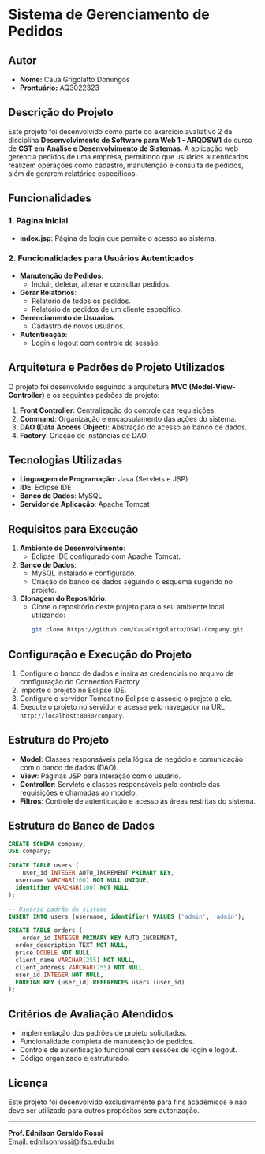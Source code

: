 # Sistema de Gerenciamento de Pedidos

## Autor
- **Nome:** Cauã Grigolatto Domingos  
- **Prontuário:** AQ3022323  

## Descrição do Projeto
Este projeto foi desenvolvido como parte do exercício avaliativo 2 da disciplina **Desenvolvimento de Software para Web 1 - ARQDSW1** do curso de **CST em Análise e Desenvolvimento de Sistemas**. A aplicação web gerencia pedidos de uma empresa, permitindo que usuários autenticados realizem operações como cadastro, manutenção e consulta de pedidos, além de gerarem relatórios específicos.

## Funcionalidades

### 1. Página Inicial
- **index.jsp**: Página de login que permite o acesso ao sistema.

### 2. Funcionalidades para Usuários Autenticados
- **Manutenção de Pedidos**:
  - Incluir, deletar, alterar e consultar pedidos.
- **Gerar Relatórios**:
  - Relatório de todos os pedidos.
  - Relatório de pedidos de um cliente específico.
- **Gerenciamento de Usuários**:
  - Cadastro de novos usuários.
- **Autenticação**:
  - Login e logout com controle de sessão.

## Arquitetura e Padrões de Projeto Utilizados
O projeto foi desenvolvido seguindo a arquitetura **MVC (Model-View-Controller)** e os seguintes padrões de projeto:

1. **Front Controller**: Centralização do controle das requisições.
2. **Command**: Organização e encapsulamento das ações do sistema.
3. **DAO (Data Access Object)**: Abstração do acesso ao banco de dados.
4. **Factory**: Criação de instâncias de DAO.

## Tecnologias Utilizadas
- **Linguagem de Programação**: Java (Servlets e JSP)
- **IDE**: Eclipse IDE
- **Banco de Dados**: MySQL
- **Servidor de Aplicação**: Apache Tomcat

## Requisitos para Execução
1. **Ambiente de Desenvolvimento**:
   - Eclipse IDE configurado com Apache Tomcat.
2. **Banco de Dados**:
   - MySQL instalado e configurado.
   - Criação do banco de dados seguindo o esquema sugerido no projeto.
3. **Clonagem do Repositório**:
   - Clone o repositório deste projeto para o seu ambiente local utilizando:
     ```bash
     git clone https://github.com/CauaGrigolatto/DSW1-Company.git
     ```

## Configuração e Execução do Projeto
1. Configure o banco de dados e insira as credenciais no arquivo de configuração do Connection Factory.
2. Importe o projeto no Eclipse IDE.
3. Configure o servidor Tomcat no Eclipse e associe o projeto a ele.
4. Execute o projeto no servidor e acesse pelo navegador na URL: `http://localhost:8080/company`.

## Estrutura do Projeto
- **Model**: Classes responsáveis pela lógica de negócio e comunicação com o banco de dados (DAO).
- **View**: Páginas JSP para interação com o usuário.
- **Controller**: Servlets e classes responsáveis pelo controle das requisições e chamadas ao modelo.
- **Filtros**: Controle de autenticação e acesso às áreas restritas do sistema.

## Estrutura do Banco de Dados
```sql
CREATE SCHEMA company;
USE company;

CREATE TABLE users (
	user_id INTEGER AUTO_INCREMENT PRIMARY KEY,
  username VARCHAR(100) NOT NULL UNIQUE,
  identifier VARCHAR(100) NOT NULL
);

-- Usuário padrão do sistema
INSERT INTO users (username, identifier) VALUES ('admin', 'admin');

CREATE TABLE orders (
	order_id INTEGER PRIMARY KEY AUTO_INCREMENT,
  order_description TEXT NOT NULL,
  price DOUBLE NOT NULL,
  client_name VARCHAR(255) NOT NULL,
  client_address VARCHAR(255) NOT NULL,
  user_id INTEGER NOT NULL,
  FOREIGN KEY (user_id) REFERENCES users (user_id)
);
```

## Critérios de Avaliação Atendidos
- Implementação dos padrões de projeto solicitados.
- Funcionalidade completa de manutenção de pedidos.
- Controle de autenticação funcional com sessões de login e logout.
- Código organizado e estruturado.

## Licença
Este projeto foi desenvolvido exclusivamente para fins acadêmicos e não deve ser utilizado para outros propósitos sem autorização.

---
**Prof. Ednilson Geraldo Rossi**  
Email: ednilsonrossi@ifsp.edu.br
